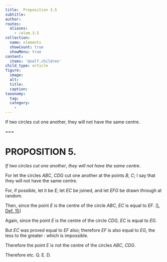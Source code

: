 ```yaml
---
title:  Proposition 3.5
subtitle: 
author:
routes:
  aliases:
    - /elem.3.5
collection:
  name: elements
  showCount: true
  showMenu: true
content:
  items: '@self.children'
child_type: article
figure:
  image:
  alt:
  title:
  caption:
taxonomy:
  tag:
  category:
    - 
---
```


<p><emph>If two circles cut one another</emph>, <emph>they will not have the same centre</emph>. </p>

===

<h1>PROPOSITION 5.</h1>
<p><em>If two circles cut one another</em>, <em>they will not have the same centre</em>. </p>

<p>For let the circles <em>ABC</em>, <em>CDG</em> cut one another at the points <em>B</em>, <em>C</em>; I say that they will not have the same centre. 
      </p>

<p>For, if possible, let it be <em>E</em>; let <em>EC</em> be joined, and let <em>EFG</em> be drawn through at random. </p>

<p>Then, since the point <em>E</em> is the centre of the circle <em>ABC</em>, <span class="center"><em>EC</em> is equal to <em>EF</em>. [<a href="/elem.1.def.15">I. Def. 15</a>]</span>
      </p>

<p>Again, since the point <em>E</em> is the centre of the circle <em>CDG</em>, <span class="center"><em>EC</em> is equal to <em>EG</em>.</span>
      </p>

<p>But <em>EC</em> was proved equal to <em>EF</em> also; <span class="center">therefore <em>EF</em> is also equal to <em>EG</em>, the less to the greater : which is impossible.</span>
      </p>

<p>Therefore the point <em>E</em> is not the centre of the circles <em>ABC</em>, <em>CDG</em>. </p>

<p>Therefore etc. Q. E. D.</p>

